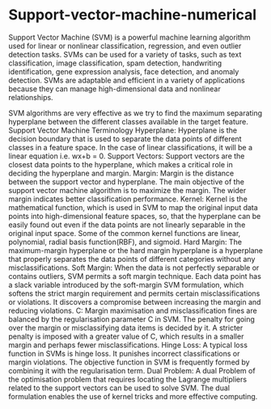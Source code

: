 # Support-vector-machine-numerical

Support Vector Machine (SVM) is a powerful machine learning algorithm used for linear or nonlinear classification, regression, and even outlier detection tasks. SVMs can be used for a variety of tasks, such as text classification, image classification, spam detection, handwriting identification, gene expression analysis, face detection, and anomaly detection. SVMs are adaptable and efficient in a variety of applications because they can manage high-dimensional data and nonlinear relationships.

SVM algorithms are very effective as we try to find the maximum separating hyperplane between the different classes available in the target feature.
Support Vector Machine Terminology
Hyperplane: Hyperplane is the decision boundary that is used to separate the data points of different classes in a feature space. In the case of linear classifications, it will be a linear equation i.e. wx+b = 0.
Support Vectors: Support vectors are the closest data points to the hyperplane, which makes a critical role in deciding the hyperplane and margin. 
Margin: Margin is the distance between the support vector and hyperplane. The main objective of the support vector machine algorithm is to maximize the margin.  The wider margin indicates better classification performance.
Kernel: Kernel is the mathematical function, which is used in SVM to map the original input data points into high-dimensional feature spaces, so, that the hyperplane can be easily found out even if the data points are not linearly separable in the original input space. Some of the common kernel functions are linear, polynomial, radial basis function(RBF), and sigmoid.
Hard Margin: The maximum-margin hyperplane or the hard margin hyperplane is a hyperplane that properly separates the data points of different categories without any misclassifications.
Soft Margin: When the data is not perfectly separable or contains outliers, SVM permits a soft margin technique. Each data point has a slack variable introduced by the soft-margin SVM formulation, which softens the strict margin requirement and permits certain misclassifications or violations. It discovers a compromise between increasing the margin and reducing violations.
C: Margin maximisation and misclassification fines are balanced by the regularisation parameter C in SVM. The penalty for going over the margin or misclassifying data items is decided by it. A stricter penalty is imposed with a greater value of C, which results in a smaller margin and perhaps fewer misclassifications.
Hinge Loss: A typical loss function in SVMs is hinge loss. It punishes incorrect classifications or margin violations. The objective function in SVM is frequently formed by combining it with the regularisation term.
Dual Problem: A dual Problem of the optimisation problem that requires locating the Lagrange multipliers related to the support vectors can be used to solve SVM. The dual formulation enables the use of kernel tricks and more effective computing.

